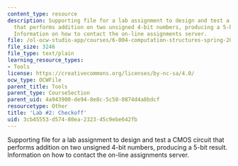 ```yaml
---
content_type: resource
description: Supporting file for a lab assignment to design and test a CMOS circuit
  that performs addition on two unsigned 4-bit numbers, producing a 5-bit result.
  Information on how to contact the on-line assignments server.
file: /ol-ocw-studio-app/courses/6-004-computation-structures-spring-2009/3cb45553d57480ea232345c9ebe642fb_lab2checkoff.jsim
file_size: 3246
file_type: text/plain
learning_resource_types:
- Tools
license: https://creativecommons.org/licenses/by-nc-sa/4.0/
ocw_type: OCWFile
parent_title: Tools
parent_type: CourseSection
parent_uid: 4a943900-de94-8e8c-5c50-0874d4a8bdcf
resourcetype: Other
title: 'Lab #2: Checkoff'
uid: 3cb45553-d574-80ea-2323-45c9ebe642fb
---
```

Supporting file for a lab assignment to design and test a CMOS circuit that performs addition on two unsigned 4-bit numbers, producing a 5-bit result. Information on how to contact the on-line assignments server.